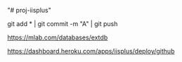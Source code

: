 "# proj-iisplus" 

git add * | git commit -m "A" | git push


https://mlab.com/databases/extdb

https://dashboard.heroku.com/apps/iisplus/deploy/github